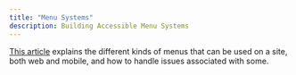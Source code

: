 ```yaml
---
title: "Menu Systems"
description: Building Accessible Menu Systems
---
```


[This article](https://www.smashingmagazine.com/2017/11/building-accessible-menu-systems/) explains the different kinds of menus that can be used on a site, both web and mobile, and how to handle issues associated with some. 

